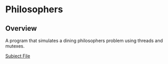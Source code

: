 # Philosophers

## Overview

A program that simulates a dining philosophers problem using threads and mutexes.

[Subject File](../.misc/Subjects/Philosophers.subject.pdf)
